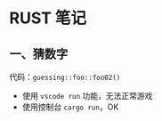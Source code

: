 # RUST 笔记

## 一、猜数字

代码：`guessing::foo::foo02()`

- 使用 `vscode run` 功能，无法正常游戏
- 使用控制台 `cargo run`，OK
